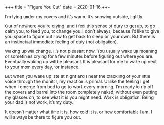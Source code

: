 +++
title = "Figure You Out"
date = 2020-01-16
+++

I’m lying under my covers and it’s warm. It’s snowing outside, lightly.

Out of nowhere you’re crying, and I feel this sense of duty to get up, to go calm you, to feed you, to change you. I don’t always, because I’d like to give you space to figure out how to get back to sleep on your own. But there is an instinctual immediate feeling of duty (not obligation). 

Waking up will change. It’s not pleasant now. You usually wake up moaning or sometimes crying for a few minutes before figuring out where you are. Eventually waking up will be pleasant. It is pleasant for me to wake up next to your mom every day, for instance.

But when you wake up late at night and I hear the crackling of your little voice through the monitor, my reaction is primal. Unlike the feeling I get when I emerge from bed to go to work every morning, I’m ready to rip off the covers and barrel into the room completely naked, without even putting my glasses on, to see what it is you might need. Work is obligation. Being your dad is not work, it&#8217;s my duty.

It doesn’t matter what time it is, how cold it is, or how comfortable I am. I will always be there to figure you out.